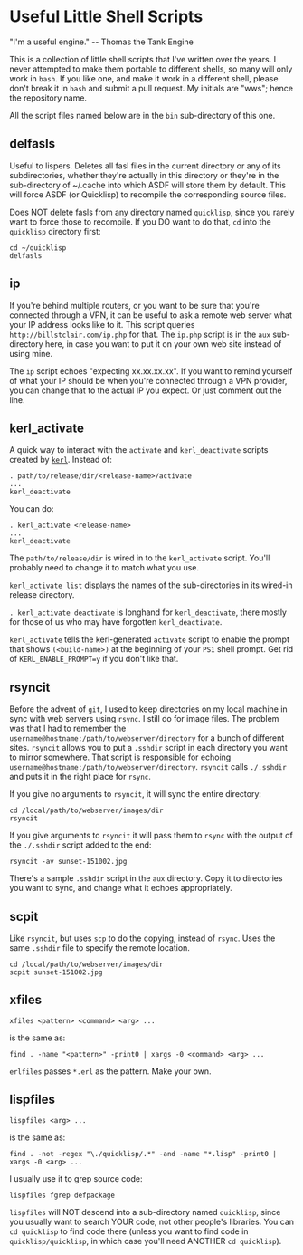 # Useful Little Shell Scripts

"I'm a useful engine." -- Thomas the Tank Engine

This is a collection of little shell scripts that I've written over the years. I never attempted to make them portable to different shells, so many will only work in <code>bash</code>. If you like one, and make it work in a different shell, please don't break it in <code>bash</code> and submit a pull request. My initials are "wws"; hence the repository name.

All the script files named below are in the `bin` sub-directory of this one.

## delfasls

Useful to lispers. Deletes all fasl files in the current directory or any of its subdirectories, whether they're actually in this directory or they're in the sub-directory of ~/.cache into which ASDF will store them by default. This will force ASDF (or Quicklisp) to recompile the corresponding source files.

Does NOT delete fasls from any directory named `quicklisp`, since you rarely want to force those to recompile. If you DO want to do that, `cd` into the `quicklisp` directory first:

```
cd ~/quicklisp
delfasls
```

## ip

If you're behind multiple routers, or you want to be sure that you're connected through a VPN, it can be useful to ask a remote web server what your IP address looks like to it. This script queries `http://billstclair.com/ip.php` for that. The `ip.php` script is in the `aux` sub-directory here, in case you want to put it on your own web site instead of using mine.

The `ip` script echoes "expecting xx.xx.xx.xx". If you want to remind yourself of what your IP should be when you're connected through a VPN provider, you can change that to the actual IP you expect. Or just comment out the line.

## kerl_activate

A quick way to interact with the `activate` and `kerl_deactivate` scripts created by <a href='https://github.com/yrashk/kerl'>`kerl`</a>. Instead of:

```
. path/to/release/dir/<release-name>/activate
...
kerl_deactivate
```

You can do:

```
. kerl_activate <release-name>
...
kerl_deactivate
```

The `path/to/release/dir` is wired in to the `kerl_activate` script. You'll probably need to change it to match what you use.

`kerl_activate list` displays the names of the sub-directories in its wired-in release directory.

`. kerl_activate deactivate` is longhand for `kerl_deactivate`, there mostly for those of us who may have forgotten `kerl_deactivate`.

`kerl_activate` tells the kerl-generated `activate` script to enable the prompt that shows `(<build-name>)` at the beginning of your `PS1` shell prompt. Get rid of `KERL_ENABLE_PROMPT=y` if you don't like that.

## rsyncit

Before the advent of `git`, I used to keep directories on my local machine in sync with web servers using `rsync`. I still do for image files. The problem was that I had to remember the `username@hostname:/path/to/webserver/directory` for a bunch of different sites. `rsyncit` allows you to put a `.sshdir` script in each directory you want to mirror somewhere. That script is responsible for echoing `username@hostname:/path/to/webserver/directory`. `rsyncit` calls `./.sshdir` and puts it in the right place for `rsync`.

If you give no arguments to `rsyncit`, it will sync the entire directory:

```
cd /local/path/to/webserver/images/dir
rsyncit
```

If you give arguments to `rsyncit` it will pass them to `rsync` with the output of the `./.sshdir` script added to the end:

```
rsyncit -av sunset-151002.jpg
```

There's a sample `.sshdir` script in the `aux` directory. Copy it to directories you want to sync, and change what it echoes appropriately.

## scpit

Like `rsyncit`, but uses `scp` to do the copying, instead of `rsync`. Uses the same `.sshdir` file to specify the remote location.

```
cd /local/path/to/webserver/images/dir
scpit sunset-151002.jpg
```

## xfiles

```
xfiles <pattern> <command> <arg> ...
```

is the same as:

```
find . -name "<pattern>" -print0 | xargs -0 <command> <arg> ...
```

`erlfiles` passes `*.erl` as the pattern. Make your own.

## lispfiles

```lispfiles <arg> ...```

is the same as:

```
find . -not -regex "\./quicklisp/.*" -and -name "*.lisp" -print0 | xargs -0 <arg> ...
```

I usually use it to grep source code:

```
lispfiles fgrep defpackage
```

`lispfiles` will NOT descend into a sub-directory named `quicklisp`, since you usually want to search YOUR code, not other people's libraries. You can `cd quicklisp` to find code there (unless you want to find code in `quicklisp/quicklisp`, in which case you'll need ANOTHER `cd quicklisp`).
